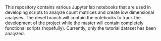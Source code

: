 This repository contains various Jupyter lab notebooks that are used in developing scripts to analyze count matrices and create low dimensional analyses. The devel branch will contain the notebooks to track the development of the project while the master will contain completely functional scripts (hopefully). Currently, only the tutorial dataset has been analyzed.
